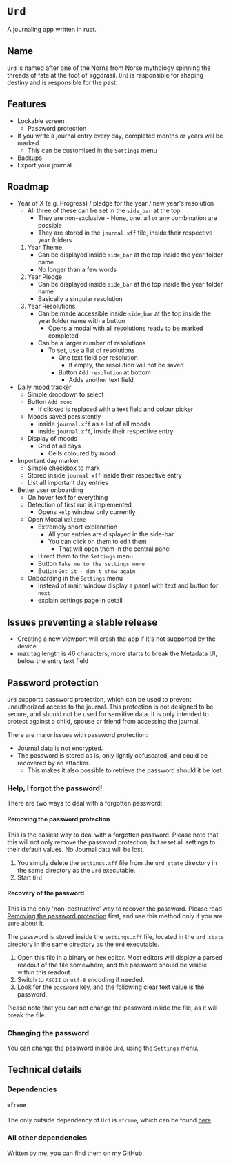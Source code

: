 # `Urd`
A journaling app written in rust.

## Name
`Urd` is named after one of the Norns from Norse mythology spinning the threads of fate at the foot of Yggdrasil. `Urd` is responsible for shaping destiny and is responsible for the past.

## Features

- Lockable screen
    - Password protection
- If you write a journal entry every day, completed months or years will be marked
    - This can be customised in the `Settings` menu
- Backups
- Export your journal

## Roadmap

- Year of X (e.g. Progress) / pledge for the year / new year's resolution
    - All three of these can be set in the `side_bar` at the top
        - They are non-exclusive - None, one, all or any combination are possible
        - They are stored in the `journal.xff` file, inside their respective `year` folders
    1. Year Theme
        - Can be displayed inside `side_bar` at the top inside the year folder name
        - No longer than a few words
    2. Year Pledge
        - Can be displayed inside `side_bar` at the top inside the year folder name
        - Basically a singular resolution
    3. Year Resolutions
        - Can be made accessible inside `side_bar` at the top inside the year folder name with a button
            - Opens a modal with all resolutions ready to be marked completed
        - Can be a larger number of resolutions
            - To set, use a list of resolutions
                - One text field per resolution
                    - If empty, the resolution will not be saved
                - Button `Add resolution` at bottom
                    - Adds another text field
- Daily mood tracker
    - Simple dropdown to select
    - Button `Add mood`
        - If clicked is replaced with a text field and colour picker
    - Moods saved persistently
        - inside `journal.xff` as a list of all moods
        - inside `journal.xff`, inside their respective entry
    - Display of moods
        - Grid of all days
            - Cells coloured by mood
- Important day marker
    - Simple checkbox to mark
    - Stored inside `journal.xff` inside their respective entry
    - List all important day entries
- Better user onboarding
    - On hover text for everything
    - Detection of first run is implemented
        - Opens `Help` window only currently
    - Open Modal `Welcome`
        - Extremely short explanation
            - All your entries are displayed in the side-bar
            - You can click on them to edit them
                - That will open them in the central panel
        - Direct them to the `Settings` menu
        - Button `Take me to the settings menu`
        - Button `Got it - don't show again`
    - Onboarding in the `Settings` menu
        - Instead of main window display a panel with text and button for `next`
        - explain settings page in detail

## Issues preventing a stable release

- Creating a new viewport will crash the app if it's not supported by the device
- max tag length is 46 characters, more starts to break the Metadata UI, below the entry text field

## Password protection

`Urd` supports password protection, which can be used to prevent unauthorized access to the journal.
This protection is not designed to be secure, and should not be used for sensitive data.
It is only intended to protect against a child, spouse or friend from accessing the journal.

There are major issues with password protection:
- Journal data is not encrypted.
- The password is stored as is, only lightly obfuscated, and could be recovered by an attacker.
    - This makes it also possible to retrieve the password should it be lost.

### Help, I forgot the password!

There are two ways to deal with a forgotten password:

#### Removing the password protection
This is the easiest way to deal with a forgotten password.
Please note that this will not only remove the password protection, but reset all settings to their default values.
No Journal data will be lost.

1. You simply delete the `settings.xff` file from the `urd_state` directory in the same directory as the `Urd` executable.
2. Start `Urd`

#### Recovery of the password
This is the only 'non-destructive' way to recover the password. Please read [Removing the password protection](#removing-the-password-protection) first, and use this method only if you are sure about it.

The password is stored inside the `settings.xff` file, located in the `urd_state` directory in the same directory as the `Urd` executable.

1. Open this file in a binary or hex editor. Most editors will display a parsed readout of the file somewhere, and the password should be visible within this readout.
2. Switch to `ASCII` or `utf-8` encoding if needed.
3. Look for the `password` key, and the following clear text value is the password.

Please note that you can not change the password inside the file, as it will break the file.

### Changing the password

You can change the password inside `Urd`, using the `Settings` menu.

## Technical details

### Dependencies

#### `eframe`
The only outside dependency of `Urd` is `eframe`, which can be found [here](https://github.com/emilk/egui).

### All other dependencies
Written by me, you can find them on my [GitHub](https://github.com/xqhare).

